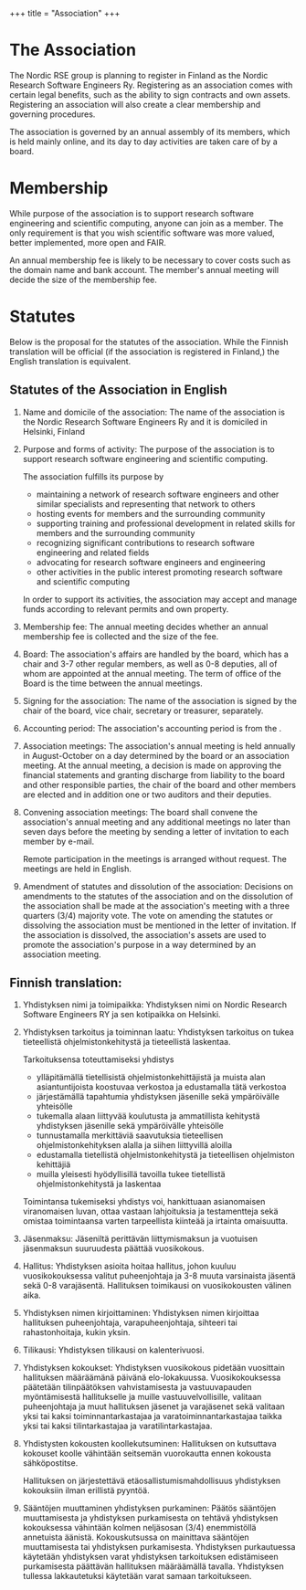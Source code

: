 +++
title = "Association"
+++


# The Association

The Nordic RSE group is planning to register in Finland as the
Nordic Research Software Engineers Ry.
Registering as an association comes with certain legal benefits, such as the ability to
sign contracts and own assets.
Registering an association will also create a clear membership and governing
procedures.

The association is governed by an annual assembly of its members, which is held
mainly online, and its day to day activities are taken care of by a board.

# Membership

While purpose of the association is to support research software engineering and
scientific computing, anyone can join as a member. The only requirement is that you
wish scientific software was more valued, better implemented, more open and FAIR.

An annual membership fee is likely to be necessary to cover costs such as the
domain name and bank account.
The member's annual meeting will decide the size of the membership fee.

# Statutes

Below is the proposal for the statutes of the association. While the Finnish
translation will be official (if the association is registered in Finland,)
the English translation is equivalent.


## Statutes of the Association in English

1. Name and domicile of the association:
    The name of the association is the Nordic Research Software Engineers Ry and it is domiciled in Helsinki, Finland

2. Purpose and forms of activity:
    The purpose of the association is to support research software engineering and scientific computing.

    The association fulfills its purpose by

    - maintaining a network of research software engineers and other similar specialists and representing that network to others
    - hosting events for members and the surrounding community
    - supporting training and professional development in related skills for members and the surrounding community
    - recognizing significant contributions to research software engineering and related fields
    - advocating for research software engineers and engineering
    - other activities in the public interest promoting research software and scientific computing

   In order to support its activities, the association may accept and manage funds according to relevant permits and own property.

4. Membership fee:
    The annual meeting decides whether an annual membership fee is collected and the size of the fee.

5. Board:
    The association's affairs are handled by the board, which has a chair and 3-7 other regular members, as well as 0-8 deputies, all of whom are appointed at the annual meeting. The term of office of the Board is the time between the annual meetings.

6. Signing for the association:
    The name of the association is signed by the chair of the board, vice chair, secretary or treasurer, separately.

7. Accounting period:
    The association's accounting period is from the .

8. Association meetings:
    The association's annual meeting is held annually in August-October on a day determined by the board or an association meeting. At the annual meeting, a decision is made on approving the financial statements and granting discharge from liability to the board and other responsible parties, the chair of the board and other members are elected and in addition one or two auditors and their deputies.

9. Convening association meetings:
    The board shall convene the association's annual meeting and any additional meetings no later than seven days before the meeting by sending a letter of invitation to each member by e-mail.

    Remote participation in the meetings is arranged without request. The meetings are held in English.

10. Amendment of statutes and dissolution of the association:
    Decisions on amendments to the statutes of the association and on the dissolution of the association shall be made at the association's meeting with a three quarters (3/4) majority vote. The vote on amending the statutes or dissolving the association must be mentioned in the letter of invitation. If the association is dissolved, the association's assets are used to promote the association's purpose in a way determined by an association meeting.


## Finnish translation:

1. Yhdistyksen nimi ja toimipaikka:
    Yhdistyksen nimi on Nordic Research Software Engineers RY ja sen kotipaikka on Helsinki.

2. Yhdistyksen tarkoitus ja toiminnan laatu:
    Yhdistyksen tarkoitus on tukea tieteellistä ohjelmistonkehitystä ja tieteellistä laskentaa.

    Tarkoituksensa toteuttamiseksi yhdistys

    - ylläpitämällä tietellisistä ohjelmistonkehittäjistä ja muista alan asiantuntijoista koostuvaa verkostoa ja edustamalla tätä verkostoa
    - järjestämällä tapahtumia yhdistyksen jäsenille sekä ympäröivälle yhteisölle
    - tukemalla alaan liittyvää koulutusta ja ammatillista kehitystä yhdistyksen jäsenille sekä ympäröivälle yhteisölle
    - tunnustamalla merkittäviä saavutuksia tieteellisen ohjelmistonkehityksen alalla ja siihen liittyvillä aloilla
    - edustamalla tietellistä ohjelmistonkehitystä ja tieteellisen ohjelmiston kehittäjiä
    - muilla yleisesti hyödyllisillä tavoilla tukee tietellistä ohjelmistonkehitystä ja laskentaa

    Toimintansa tukemiseksi yhdistys voi, hankittuaan asianomaisen viranomaisen luvan, ottaa vastaan lahjoituksia ja testamentteja sekä omistaa toimintaansa varten tarpeellista kiinteää ja irtainta omaisuutta.

3. Jäsenmaksu:
    Jäseniltä perittävän liittymismaksun ja vuotuisen jäsenmaksun suuruudesta päättää vuosikokous.

4. Hallitus:
    Yhdistyksen asioita hoitaa hallitus, johon kuuluu vuosikokouksessa valitut puheenjohtaja ja 3-8 muuta varsinaista jäsentä sekä 0-8 varajäsentä. Hallituksen toimikausi on vuosikokousten välinen aika.

5. Yhdistyksen nimen kirjoittaminen:
    Yhdistyksen nimen kirjoittaa hallituksen puheenjohtaja, varapuheenjohtaja, sihteeri tai rahastonhoitaja, kukin yksin.

6. Tilikausi:
    Yhdistyksen tilikausi on kalenterivuosi.

7. Yhdistyksen kokoukset:
    Yhdistyksen vuosikokous pidetään vuosittain hallituksen määräämänä päivänä elo-lokakuussa. Vuosikokouksessa päätetään tilinpäätöksen vahvistamisesta ja vastuuvapauden myöntämisestä hallitukselle ja muille vastuuvelvollisille, valitaan puheenjohtaja ja muut hallituksen jäsenet ja varajäsenet sekä valitaan yksi tai kaksi toiminnantarkastajaa ja varatoiminnantarkastajaa taikka yksi tai kaksi tilintarkastajaa ja varatilintarkastajaa.

9. Yhdistysten kokousten koollekutsuminen:
    Hallituksen on kutsuttava kokouset koolle vähintään seitsemän vuorokautta ennen kokousta sähköpostitse.

    Hallituksen on järjestettävä etäosallistumismahdollisuus yhdistyksen kokouksiin ilman erillistä pyyntöä.

10. Sääntöjen muuttaminen yhdistyksen purkaminen:
    Päätös sääntöjen muuttamisesta ja yhdistyksen purkamisesta on tehtävä yhdistyksen kokouksessa vähintään kolmen neljäsosan (3/4) enemmistöllä annetuista äänistä. Kokouskutsussa on mainittava sääntöjen muuttamisesta tai yhdistyksen purkamisesta. Yhdistyksen purkautuessa käytetään yhdistyksen varat yhdistyksen tarkoituksen edistämiseen purkamisesta päättävän hallituksen määräämällä tavalla. Yhdistyksen tullessa lakkautetuksi käytetään varat samaan tarkoitukseen.